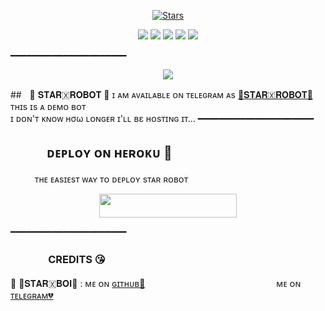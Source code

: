 <p align="center">
    <a href="https://github.com/Starboihacks369/STARROBOT/stargazers"><img src="https://img.shields.io/github/stars/starboihacks369/STARROBOT?label=Stars&style=flat-square&logo=github&color=F10070" alt="Stars" /></a>
</p>
<p align="center">
    <a href="https://github.com/Starboihacks369/STARROBOT"> <img src="https://img.shields.io/github/repo-size/starboihacks369/STARROBOT?color=orange&logo=github&logoColor=green&style=for-the-badge" /></a>
    <a href="https://github.com/Starboihacks369/STARROBOT/commits/prince"> <img src="https://img.shields.io/github/last-commit/starboihacks369/STARROBOT?color=blue&logo=github&logoColor=green&style=for-the-badge" /></a>
    <a href="https://github.com/Starboihacks369/STARROBOT/issues"> <img src="https://img.shields.io/github/issues/starboihacks369/STARROBOT?color=blueviolet&logo=github&logoColor=green&style=for-the-badge" /></a>
    <a href="https://github.com/Starboihacks369/STARROBOT/network/members"> <img src="https://img.shields.io/github/forks/starboihacks369/STARROBOT?color=red&logo=github&logoColor=green&style=for-the-badge" /></a>  
    <a href="https://pypi.org/project/Telethon/"> <img src="https://img.shields.io/pypi/v/telethon?color=yellow&label=telethon&logo=python&logoColor=green&style=for-the-badge" /></a>
</p>
━━━━━━━━━━━━━━━━━━━━━━
<p align="center">
  <img src="https://telegra.ph//file/e4bff82ab3fbc72818adc.jpg">
</p>

##ㅤ🖤 𝐒𝐓𝐀𝐑🇽𝐑𝐎𝐁𝐎𝐓 🖤
ɪ ᴀᴍ ᴀᴠᴀɪʟᴀʙʟᴇ ᴏɴ ᴛᴇʟᴇɢʀᴀᴍ ᴀs [💞𝐒𝐓𝐀𝐑🇽𝐑𝐎𝐁𝐎𝐓💞](https://t.me/Itz_star_robot)
ᴛʜɪs ɪs ᴀ ᴅᴇᴍᴏ ʙᴏᴛ <br> ɪ ᴅᴏɴ'ᴛ ᴋɴᴏᴡ нσω ʟᴏɴɢᴇʀ ɪ'ʟʟ вε ʜᴏsᴛɪɴɢ ɪᴛ​...
━━━━━━━━━━━━━━━━━━━━━━
## ㅤㅤㅤᴅᴇᴘʟᴏʏ ᴏɴ ʜᴇʀᴏᴋᴜ​ 🚀
ㅤㅤㅤᴛʜᴇ ᴇᴀsɪᴇsᴛ ᴡᴀʏ ᴛᴏ ᴅᴇᴘʟᴏʏ sᴛᴀʀ ʀᴏʙᴏᴛ​
<p align="center"><a href="https://heroku.com/deploy?template=https://github.com/starboihacks369/STARROBOT"> <img src="https://img.shields.io/badge/Deploy%20To%20Heroku-black?style=for-the-badge&logo=heroku" width="220" height="38.45"/></a></p>
 ━━━━━━━━━━━━━━━━━━━━━━

### ㅤㅤㅤㅤCREDITS 😘

🖤 💞𝐒𝐓𝐀𝐑🇽𝐁𝐎𝐈💞  : ᴍᴇ ᴏɴ [ɢɪᴛʜᴜʙ💞](https://github.com/Starboihacks369)ㅤㅤㅤㅤㅤㅤㅤㅤㅤㅤㅤㅤㅤㅤㅤㅤ ᴍᴇ ᴏɴ [ᴛᴇʟᴇɢʀᴀᴍ💔](https://telegram.me/its_star_boi)
